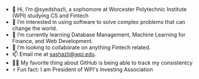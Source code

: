 - 👋 Hi, I’m @syedshazli, a sophomore at Worcester Polytechnic Institute (WPI) studying CS and Fintech
- 👀 I’m interested in using software to solve complex problems that can change the world.
- 🌱 I’m currently learning Database Management, Machine Learning for Finance, and Web Development.
- 💞️ I’m looking to collaborate on anything Fintech related.
- 📫 Email me at sashazli@wpi.edu.
- 🧑‍💻 My favorite thing about GitHub is being able to track my consistentcy
- ⚡ Fun fact: I am President of WPI's Investing Association

<!---
syedshazli/syedshazli is a ✨ special ✨ repository because its `README.md` (this file) appears on your GitHub profile.
You can click the Preview link to take a look at your changes.
--->
